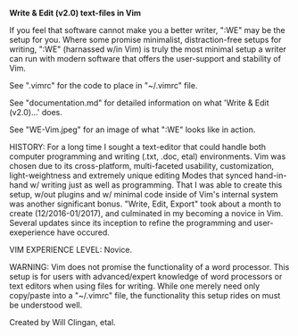 <b>Write & Edit (v2.0) text-files in Vim</b>

If you feel that software cannot make you a better writer, ":WE" may be the setup for you. Where some promise minimalist, distraction-free setups for writing, ":WE" (harnassed w/in Vim) is truly the most minimal setup a writer can run with modern software that offers the user-support and stability of Vim. 

See ".vimrc" for the code to place in "~/.vimrc" file.

See "documentation.md" for detailed information on what 'Write & Edit (v2.0)...' does.

See "WE-Vim.jpeg" for an image of what ":WE" looks like in action.

HISTORY: For a long time I sought a text-editor that could handle both computer programming and writing (.txt, .doc, etal) environments. Vim was chosen due to its cross-platform, multi-faceted usability, customization, light-weightness and extremely unique editing Modes that synced hand-in-hand w/ writing just as well as programming. That I was able to create this setup, w/out plugins and w/ minimal code inside of Vim's internal system was another significant bonus. "Write, Edit, Export" took about a month to create (12/2016-01/2017), and culminated in my becoming a novice in Vim. Several updates since its inception to refine the programming and user-exeperience have occured.

VIM EXPERIENCE LEVEL: Novice.

WARNING: Vim does not promise the functionality of a word processor. This setup is for users with advanced/expert knowledge of word processors or text editors when using files for writing. While one merely need only copy/paste into a "~/.vimrc" file, the functionality this setup rides on must be understood well.

Created by Will Clingan, etal.
